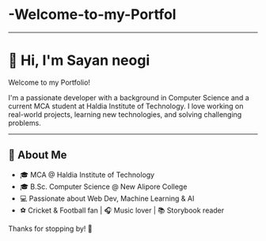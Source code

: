 # -Welcome-to-my-Portfol
---
# 👋 Hi, I'm Sayan neogi
Welcome to my Portfolio!

I'm a passionate developer with a background in Computer Science and a current MCA student at Haldia Institute of Technology. I love working on real-world projects, learning new technologies, and solving challenging problems.

---

## 🧠 About Me

- 🎓 MCA @ Haldia Institute of Technology  
- 🎓 B.Sc. Computer Science @ New Alipore College  
- 💻 Passionate about Web Dev, Machine Learning & AI
- ⚽ Cricket & Football fan | 🎧 Music lover | 📚 Storybook reader

Thanks for stopping by! 🌟


